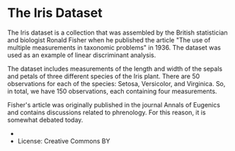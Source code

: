 # The Iris Dataset

The Iris dataset is a collection that was assembled by the British statistician and biologist Ronald Fisher when he published the article "The use of multiple measurements in taxonomic problems" in 1936. The dataset was used as an example of linear discriminant analysis. 

The dataset includes measurements of the length and width of the sepals and petals of three different species of the Iris plant. There are 50 observations for each of the species: Setosa, Versicolor, and Virginica. So, in total, we have 150 observations, each containing four measurements.

Fisher's article was originally published in the journal Annals of Eugenics and contains discussions related to phrenology. For this reason, it is somewhat debated today. 

* [Data DOI]: https://doi.org/10.24432/C56C76
* License: Creative Commons BY